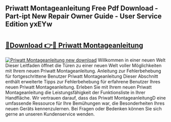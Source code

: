 ## Priwatt Montageanleitung Free Pdf Download - Part-ipt New Repair Owner Guide - User Service Edition yxEYw

# <h2><a href="http://df88adq.blite.top/?on=Priwatt+Montageanleitung">🔗Download 👉🔴 Priwatt Montageanleitung</a></h2>

[![Priwatt Montageanleitung new download](https://i.imgur.com/lujVjoI.png)](http://df88adq.blite.top/?on=Priwatt+Montageanleitung)
Willkommen in einer neuen Welt Dieser Leitfaden öffnet die Türen zu einer neuen Welt voller Möglichkeiten mit Ihrem neuen Priwatt Montageanleitung. Anleitung zur Fehlerbehebung für fortgeschrittene Benutzer Priwatt Montageanleitung Dieser Abschnitt enthält erweiterte Tipps zur Fehlerbehebung für erfahrene Benutzer Ihres neuen Priwatt Montageanleitung. Erleben Sie mit Ihrem neuen Priwatt Montageanleitung die Leistungsfähigkeit der Funktionsliste in Ihrer Handfläche. Wir vertrauen darauf, dass das Priwatt MontageanleitungD eine umfassende Ressource für Ihre Bemühungen war, die Besonderheiten Ihres neuen Geräts kennenzulernen. Bei Fragen oder Bedenken können Sie sich gerne an unseren Kundenservice wenden.
